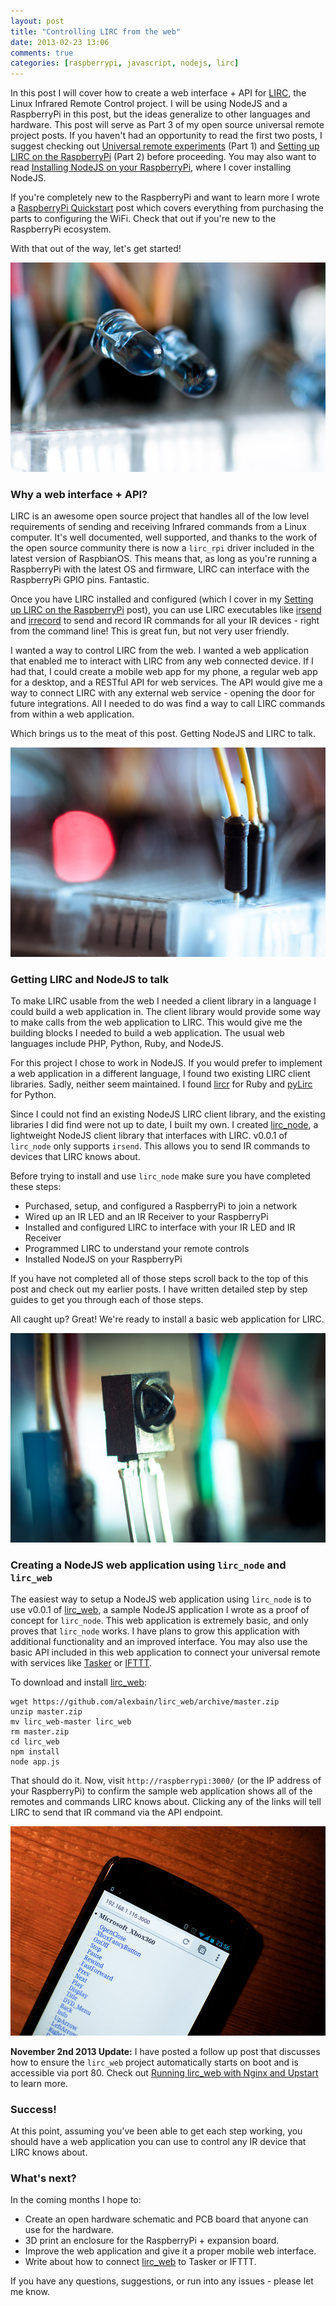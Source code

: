 ```yaml
---
layout: post
title: "Controlling LIRC from the web"
date: 2013-02-23 13:06
comments: true
categories: [raspberrypi, javascript, nodejs, lirc]
---
```


In this post I will cover how to create a web interface + API for [LIRC](http://lirc.org), the Linux Infrared Remote Control project. I will be using NodeJS and a RaspberryPi in this post, but the ideas generalize to other languages and hardware. This post will serve as Part 3 of my open source universal remote project posts. If you haven't had an opportunity to read the first two posts, I suggest checking out [Universal remote experiments](/blog/2012/07/08/universal-remote-experiments/) (Part 1) and [Setting up LIRC on the RaspberryPi](/blog/2013/01/06/setting-up-lirc-on-the-raspberrypi) (Part 2) before proceeding. You may also want to read [Installing NodeJS on your RaspberryPi](/blog/2013/01/15/installing-nodejs-on-your-raspberrypi), where I cover installing NodeJS.

If you're completely new to the RaspberryPi and want to learn more I wrote a [RaspberryPi Quickstart](/blog/2013/01/04/raspberrypi-quickstart) post which covers everything from purchasing the parts to configuring the WiFi. Check that out if you're new to the RaspberryPi ecosystem.

With that out of the way, let's get started!

<img src="/images/posts/universal-remote/ir-leds.jpg" class="center" />


### Why a web interface + API?

LIRC is an awesome open source project that handles all of the low level requirements of sending and receiving Infrared commands from a Linux computer. It's well documented, well supported, and thanks to the work of the open source community there is now a ``lirc_rpi`` driver included in the latest version of RaspbianOS. This means that, as long as you're running a RaspberryPi with the latest OS and firmware, LIRC can interface with the RaspberryPi GPIO pins. Fantastic.

Once you have LIRC installed and configured (which I cover in my [Setting up LIRC on the RaspberryPi](/blog/2013/01/06/setting-up-lirc-on-the-raspberrypi) post), you can use LIRC executables like [irsend](http://www.lirc.org/html/irsend.html) and [irrecord](http://www.lirc.org/html/irrecord.html) to send and record IR commands for all your IR devices - right from the command line! This is great fun, but not very user friendly.

I wanted a way to control LIRC from the web. I wanted a web application that enabled me to interact with LIRC from any web connected device. If I had that, I could create a mobile web app for my phone, a regular web app for a desktop, and a RESTful API for web services. The API would give me a way to connect LIRC with any external web service - opening the door for future integrations. All I needed to do was find a way to call LIRC commands from within a web application.

Which brings us to the meat of this post. Getting NodeJS and LIRC to talk.

<img src="/images/posts/universal-remote/breadboard-wires.jpg" class="center" />

### Getting LIRC and NodeJS to talk

To make LIRC usable from the web I needed a client library in a language I could build a web application in. The client library would provide some way to make calls from the web application to LIRC. This would give me the building blocks I needed to build a web application. The usual web languages include PHP, Python, Ruby, and NodeJS.

For this project I chose to work in NodeJS. If you would prefer to implement a web application in a different language, I found two existing LIRC client libraries. Sadly, neither seem maintained. I found [lircr](https://github.com/fugalh/lircr) for Ruby and [pyLirc](http://sourceforge.net/projects/pylirc/) for Python.

Since I could not find an existing NodeJS LIRC client library, and the existing libraries I did find were not up to date, I built my own. I created [lirc_node](https://github.com/alexbain/lirc_node), a lightweight NodeJS client library that interfaces with LIRC. v0.0.1 of ``lirc_node`` only supports ``irsend``. This allows you to send IR commands to devices that LIRC knows about.

Before trying to install and use ``lirc_node`` make sure you have completed these steps:

* Purchased, setup, and configured a RaspberryPi to join a network
* Wired up an IR LED and an IR Receiver to your RaspberryPi
* Installed and configured LIRC to interface with your IR LED and IR Receiver
* Programmed LIRC to understand your remote controls
* Installed NodeJS on your RaspberryPi

If you have not completed all of those steps scroll back to the top of this post and check out my earlier posts. I have written detailed step by step guides to get you through each of those steps.

All caught up? Great! We're ready to install a basic web application for LIRC.

<img src="/images/posts/universal-remote/ir-receiver.jpg" class="center" />

### Creating a NodeJS web application using ``lirc_node`` and ``lirc_web``

The easiest way to setup a NodeJS web application using ``lirc_node`` is to use v0.0.1 of [lirc_web](https://github.com/alexbain/lirc_web), a sample NodeJS application I wrote as a proof of concept for ``lirc_node``. This web application is extremely basic, and only proves that ``lirc_node`` works. I have plans to grow this application with additional functionality and an improved interface. You may also use the basic API included in this web application to connect your universal remote with services like [Tasker](https://play.google.com/store/apps/details?id=net.dinglisch.android.taskerm&hl=en) or [IFTTT](https://ifttt.com/).

To download and install [lirc_web](https://github.com/alexbain/lirc_web):

    wget https://github.com/alexbain/lirc_web/archive/master.zip
    unzip master.zip
    mv lirc_web-master lirc_web
    rm master.zip
    cd lirc_web
    npm install
    node app.js

That should do it. Now, visit ``http://raspberrypi:3000/`` (or the IP address of your RaspberryPi) to confirm the sample web application shows all of the remotes and commands LIRC knows about. Clicking any of the links will tell LIRC to send that IR command via the API endpoint.

<img src="/images/posts/universal-remote/lirc_web.jpg" class="center" />

**November 2nd 2013 Update:** I have posted a follow up post that discusses how to ensure the ``lirc_web`` project automatically starts on boot and is accessible via port 80. Check out [Running lirc_web with Nginx and Upstart](http://alexba.in/blog/2013/11/02/lirc-web-nginx-and-upstart/) to learn more.

### Success!

At this point, assuming you've been able to get each step working, you should have a web application you can use to control any IR device that LIRC knows about.


### What's next?

In the coming months I hope to:

* Create an open hardware schematic and PCB board that anyone can use for the hardware.
* 3D print an enclosure for the RaspberryPi + expansion board.
* Improve the web application and give it a proper mobile web interface.
* Write about how to connect [lirc_web](https://github.com/alexbain/lirc_web) to Tasker or IFTTT.

If you have any questions, suggestions, or run into any issues - please let me know.

